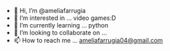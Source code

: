 - 👋 Hi, I’m @ameliafarrugia
- 👀 I’m interested in ... video games:D
- 🌱 I’m currently learning ... python 
- 💞️ I’m looking to collaborate on ... 
- 📫 How to reach me ... ameliafarrugia04@gmail.com

<!---
ameliafarrugia/ameliafarrugia is a ✨ special ✨ repository because its `README.md` (this file) appears on your GitHub profile.
You can click the Preview link to take a look at your changes.
--->
